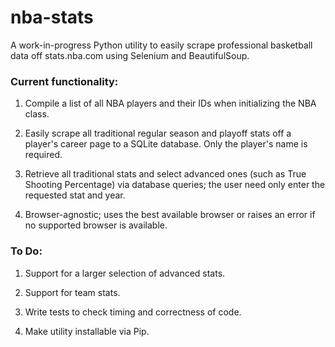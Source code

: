 # nba-stats

A work-in-progress Python utility to easily scrape professional basketball data off stats.nba.com using Selenium and BeautifulSoup.

### Current functionality:

1) Compile a list of all NBA players and their IDs when initializing the NBA class.

2) Easily scrape all traditional regular season and playoff stats off a player's career page to a SQLite database. Only the player's name is required.

3) Retrieve all traditional stats and select advanced ones (such as True Shooting Percentage) via database queries; the user need only enter the requested stat and year.

4) Browser-agnostic; uses the best available browser or raises an error if no supported browser is available.

### To Do:

1) Support for a larger selection of advanced stats.

2) Support for team stats.

3) Write tests to check timing and correctness of code.

4) Make utility installable via Pip.
